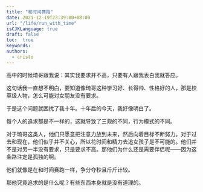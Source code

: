 ```yaml
---
title: "和时间赛跑"
date: 2021-12-19T23:39:00+08:00
url: "/life/run_with_time"
isCJKLanguage: true
draft: false
toc:  true
keywords:
authors:
  - cristo
---
```




高中的时候琦哥跟我说：其实我要求并不高，只要有人跟我表白我就答应。

这句话我一直想不明白，要知道像琦哥这种学习好、长得帅、性格好的人，那是校草级人物，怎么可能对女朋友没有要求。

于是这个问题就困扰了我十年。十年后的今天，我好像明白了。

每个人的追求都是不一样的，这就导致了三观的不同，行为模式的不同。

对于琦哥这类人，他们只愿意把注意力放到未来，然后向着目标不断努力。对于过去和现在，他们似乎并不关心，所以花时间和精力去追女孩子是不可能的。他们并不是对另一半没有要求，只是要求不高。那他们为什么还是需要伴侣呢——因为这条路注定是孤独的啊。

他们就像是在和时间赛跑一样，争分夺秒且斤斤计较。

那他究竟追求的是什么呢？有些东西本身就是没有道理的。